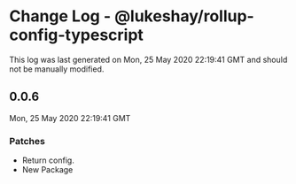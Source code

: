 # Change Log - @lukeshay/rollup-config-typescript

This log was last generated on Mon, 25 May 2020 22:19:41 GMT and should not be manually modified.

## 0.0.6
Mon, 25 May 2020 22:19:41 GMT

### Patches

- Return config.
- New Package

